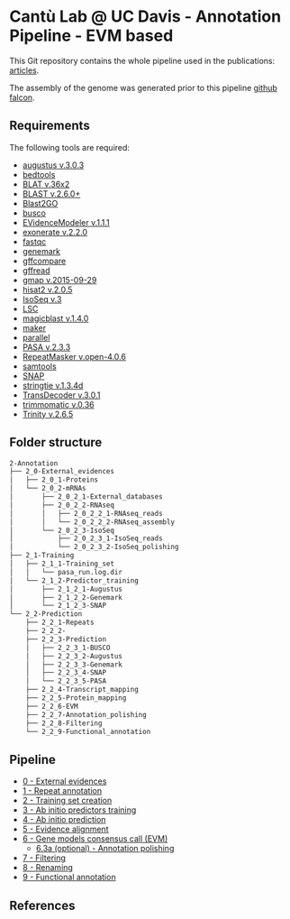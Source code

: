 # Cantù Lab @ UC Davis - Annotation Pipeline - EVM based

This Git repository contains the whole pipeline used in the publications: [articles]().

The assembly of the genome was generated prior to this pipeline [github falcon]().

## Requirements
The following tools are required:

- [augustus v.3.0.3](http://bioinf.uni-greifswald.de/augustus/)
- [bedtools](https://bedtools.readthedocs.io/en/latest/)
- [BLAT v.36x2](https://genome.ucsc.edu/FAQ/FAQblat.html)
- [BLAST v.2.6.0+](https://blast.ncbi.nlm.nih.gov/Blast.cgi?PAGE_TYPE=BlastDocs&DOC_TYPE=Download)
- [Blast2GO](https://www.blast2go.com/)
- [busco](https://busco.ezlab.org/)
- [EVidenceModeler v.1.1.1](https://evidencemodeler.github.io/)
- [exonerate v.2.2.0](https://www.ebi.ac.uk/about/vertebrate-genomics/software/exonerate-manual)
- [fastqc](https://www.bioinformatics.babraham.ac.uk/projects/fastqc/)
- [genemark](http://exon.gatech.edu/GeneMark/)
- [gffcompare](https://ccb.jhu.edu/software/stringtie/gffcompare.shtml)
- [gffread](http://ccb.jhu.edu/software/stringtie/gff.shtml)
- [gmap v.2015-09-29](http://research-pub.gene.com/gmap/)
- [hisat2 v.2.0.5](https://ccb.jhu.edu/software/hisat2/manual.shtml)
- [IsoSeq v.3](https://github.com/PacificBiosciences/IsoSeq)
- [LSC]()
- [magicblast v.1.4.0](https://ncbi.github.io/magicblast/)
- [maker]([https://www.yandell-lab.org/software/maker.html])
- [parallel](https://www.gnu.org/software/parallel/)
- [PASA v.2.3.3](https://github.com/PASApipeline/PASApipeline/wiki)
- [RepeatMasker v.open-4.0.6](http://www.repeatmasker.org/)
- [samtools](http://www.htslib.org/)
- [SNAP](https://github.com/KorfLab/SNAP)
- [stringtie v.1.3.4d](https://ccb.jhu.edu/software/stringtie/)
- [TransDecoder v.3.0.1](https://github.com/TransDecoder/TransDecoder/wiki)
- [trimmomatic v.0.36](http://www.usadellab.org/cms/?page=trimmomatic)
- [Trinity v.2.6.5](https://github.com/trinityrnaseq/trinityrnaseq/wiki)

## Folder structure

```bash
2-Annotation
├── 2_0-External_evidences
│   ├── 2_0_1-Proteins
│   └── 2_0_2-mRNAs
│       ├── 2_0_2_1-External_databases
│       ├── 2_0_2_2-RNAseq
│       │   ├── 2_0_2_2_1-RNAseq_reads
│       │   └── 2_0_2_2_2-RNAseq_assembly
│       └── 2_0_2_3-IsoSeq
│           ├── 2_0_2_3_1-IsoSeq_reads
│           └── 2_0_2_3_2-IsoSeq_polishing
├── 2_1-Training
│   ├── 2_1_1-Training_set
│   │   └── pasa_run.log.dir
│   └── 2_1_2-Predictor_training
│       ├── 2_1_2_1-Augustus
│       ├── 2_1_2_2-Genemark
│       └── 2_1_2_3-SNAP
└── 2_2-Prediction
    ├── 2_2_1-Repeats
    ├── 2_2_2-
    ├── 2_2_3-Prediction
    │   ├── 2_2_3_1-BUSCO
    │   ├── 2_2_3_2-Augustus
    │   ├── 2_2_3_3-Genemark
    │   ├── 2_2_3_4-SNAP
    │   └── 2_2_3_5-PASA
    ├── 2_2_4-Transcript_mapping
    ├── 2_2_5-Protein_mapping
    ├── 2_2_6-EVM
    ├── 2_2_7-Annotation_polishing
    ├── 2_2_8-Filtering
    └── 2_2_9-Functional_annotation
```

## Pipeline

- [0 - External evidences](Pipeline/0_External_evidences.md)
- [1 - Repeat annotation](Pipeline/1_Repeat_annotation.md)
- [2 - Training set creation](Pipeline/2_Training_set_creation.md)
- [3 - Ab initio predictors training](Pipeline/3_Ab_initio_predictors_training.md)
- [4 - Ab initio prediction](Pipeline/4_Ab_initio_prediction.md)
- [5 - Evidence alignment](Pipeline/5_Evidence_alignment.md)
- [6 - Gene models consensus call (EVM)](Pipeline/6_Gene_models_consensus_call_(EVM).md)
  - [6.3a (optional) - Annotation polishing](Pipeline/63a_Annotation_polishing.md)
- [7 - Filtering](Pipeline/7_Filtering.md)
- [8 - Renaming](Pipeline/8_Renaming.md)
- [9 - Functional annotation](Pipeline/9_Functional_annotation.md)

## References